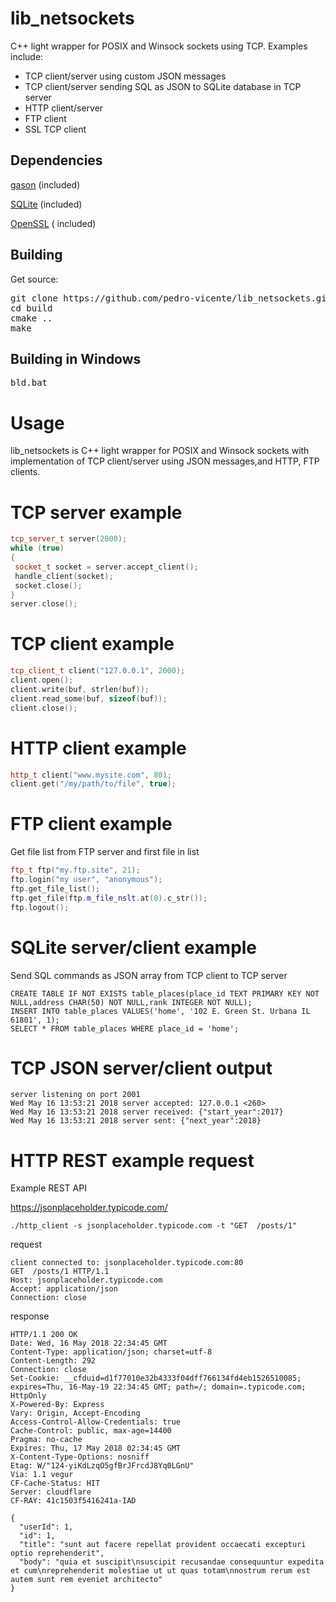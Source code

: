 # lib_netsockets
C++ light wrapper for POSIX and Winsock sockets using TCP. Examples include:
<br /> 
* TCP client/server using custom JSON messages
* TCP client/server sending SQL as JSON to SQLite database in TCP server
* HTTP client/server
* FTP client
* SSL TCP client

Dependencies 
------------

[gason](https://github.com/vivkin/gason) (included)
<br /> 

[SQLite](https://www.sqlite.org/) (included)
<br />

[OpenSSL](https://www.openssl.org/) ( included)
<br />


Building
------------

Get source:
<pre>
git clone https://github.com/pedro-vicente/lib_netsockets.git
cd build
cmake ..
make
</pre>

Building in Windows 
------------
<pre>
bld.bat
</pre>

# Usage
lib_netsockets is C++ light wrapper for POSIX and Winsock sockets with implementation of TCP client/server using JSON messages,and HTTP, FTP clients.

# TCP server example
```c++
tcp_server_t server(2000);
while (true)
{
 socket_t socket = server.accept_client();
 handle_client(socket);
 socket.close();
}
server.close();
```

# TCP client example
```c++
tcp_client_t client("127.0.0.1", 2000);
client.open();
client.write(buf, strlen(buf));
client.read_some(buf, sizeof(buf));
client.close();
```

# HTTP client example
```c++
http_t client("www.mysite.com", 80);
client.get("/my/path/to/file", true);
```

# FTP client example
Get file list from FTP server and first file in list
```c++
ftp_t ftp("my.ftp.site", 21);
ftp.login("my user", "anonymous");
ftp.get_file_list();
ftp.get_file(ftp.m_file_nslt.at(0).c_str());
ftp.logout();
```

# SQLite server/client example
Send SQL commands as JSON array from TCP client to TCP server

```
CREATE TABLE IF NOT EXISTS table_places(place_id TEXT PRIMARY KEY NOT NULL,address CHAR(50) NOT NULL,rank INTEGER NOT NULL);
INSERT INTO table_places VALUES('home', '102 E. Green St. Urbana IL 61801', 1);
SELECT * FROM table_places WHERE place_id = 'home';
```

# TCP JSON server/client output

```
server listening on port 2001
Wed May 16 13:53:21 2018 server accepted: 127.0.0.1 <260>
Wed May 16 13:53:21 2018 server received: {"start_year":2017}
Wed May 16 13:53:21 2018 server sent: {"next_year":2018}
```

# HTTP REST example request

Example REST API

https://jsonplaceholder.typicode.com/

```
./http_client -s jsonplaceholder.typicode.com -t "GET  /posts/1"
```

request

```
client connected to: jsonplaceholder.typicode.com:80
GET  /posts/1 HTTP/1.1
Host: jsonplaceholder.typicode.com
Accept: application/json
Connection: close
```


response

```
HTTP/1.1 200 OK
Date: Wed, 16 May 2018 22:34:45 GMT
Content-Type: application/json; charset=utf-8
Content-Length: 292
Connection: close
Set-Cookie: __cfduid=d1f77010e32b4333f04dff766134fd4eb1526510085; expires=Thu, 16-May-19 22:34:45 GMT; path=/; domain=.typicode.com; HttpOnly
X-Powered-By: Express
Vary: Origin, Accept-Encoding
Access-Control-Allow-Credentials: true
Cache-Control: public, max-age=14400
Pragma: no-cache
Expires: Thu, 17 May 2018 02:34:45 GMT
X-Content-Type-Options: nosniff
Etag: W/"124-yiKdLzqO5gfBrJFrcdJ8Yq0LGnU"
Via: 1.1 vegur
CF-Cache-Status: HIT
Server: cloudflare
CF-RAY: 41c1503f5416241a-IAD

{
  "userId": 1,
  "id": 1,
  "title": "sunt aut facere repellat provident occaecati excepturi optio reprehenderit",
  "body": "quia et suscipit\nsuscipit recusandae consequuntur expedita et cum\nreprehenderit molestiae ut ut quas totam\nnostrum rerum est autem sunt rem eveniet architecto"
}
```